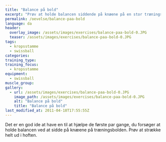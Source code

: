 ```yaml
---
title: "Balance på bold"
excerpt: "Prøv at holde balancen siddende på knæene på en stor træningsbold."
permalink: /oevelse/balance-paa-bold
language: da
header:
  overlay_image: /assets/images/exercises/balance-paa-bold-0.JPG
  teaser: /assets/images/exercises/balance-paa-bold-0.JPG
tags:
  - kropsstamme
  - swissball
categories:
training_type: 
training_focus: 
  - kropsstamme
equipment:
  - swissball
muscle_group:
gallery:
  - url: /assets/images/exercises/balance-paa-bold-0.JPG
    image_path: /assets/images/exercises/balance-paa-bold-0.JPG
    alt: "Balance på bold"
    title: "Balance på bold"
last_modified_at: 2011-04-18T17:55:55Z
---
```


Det er en god ide at have en til at hjælpe de første par gange, du forsøger at holde balancen ved at sidde på knæene på træningsbolden. Prøv at strække helt ud i hoften.
